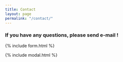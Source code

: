 ```yaml
---
title: Contact
layout: page
permalink: "/contact/"
---
```


<!-- Jekyll is a great tool to create static sites, but there’s no backend to send your data to.

However, you can use free SaaS as a backend for forms, such as [Formspree](https://formspree.io/) to handle form submissions. Sleek has a configured form using formspree ready for you. All you have to do is change the email in `.config.yml`.

Check the form below to see it in action! -->

### If you have any questions, please send e-mail !

<!-- Fill in the form or [email me](mailto:{{site.email}}) to discuss your next project. -->

{% include form.html %}

{% include modal.html %}
